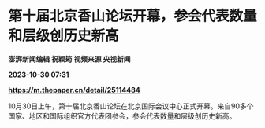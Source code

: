 # 第十届北京香山论坛开幕，参会代表数量和层级创历史新高
**澎湃新闻编辑 祝颖筠 视频来源 央视新闻**

**2023-10-30 07:31**

**https://m.thepaper.cn/detail/25114484**

10月30日上午，第十届北京香山论坛在北京国际会议中心正式开幕。来自90多个国家、地区和国际组织官方代表团参会，参会代表数量和层级创历史新高。